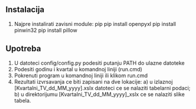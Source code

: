 Instalacija
-----------
1. Najpre instalirati zavisni module:
	pip
	pip install openpyxl
	pip install pinwin32
	pip install pillow
	
Upotreba
----------
1. U datoteci config/config.py podesiti putanju PATH do ulazne datoteke
2. Podesiti godinu i kvartal u komandnoj liniji (run.cmd)
3. Pokrenuti program u komandnoj liniji ili klikom
	run.cmd
4. Rezultati izvrsavanja ce biti zapisani na dve lokacije:
	a) u izlaznoj [Kvartalni_TV_dd_MM_yyyy].xslx datoteci ce se nalaziti tabelarni podaci;
	b) u direktorijumu [Kvartalni_TV_dd_MM_yyyy]_xslx ce se nalaziti slike tabela. 
	
